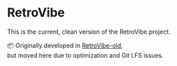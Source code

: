 # RetroVibe

This is the current, clean version of the RetroVibe project.

📦 Originally developed in [RetroVibe-old](https://github.com/karisikdzemil/RetroVibe-old),  
but moved here due to optimization and Git LFS issues.
